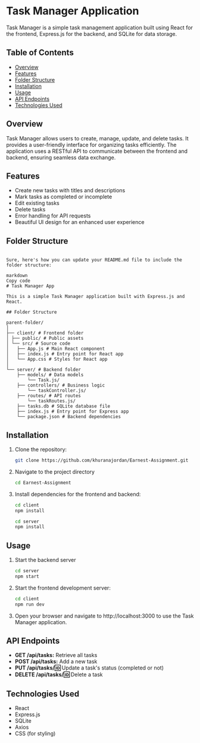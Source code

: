 # Task Manager Application

Task Manager is a simple task management application built using React for the frontend, Express.js for the backend, and SQLite for data storage.

## Table of Contents

- [Overview](#overview)
- [Features](#features)
- [Folder Structure](#folder-structure)
- [Installation](#installation)
- [Usage](#usage)
- [API Endpoints](#api-endpoints)
- [Technologies Used](#technologies-used)


## Overview

Task Manager allows users to create, manage, update, and delete tasks. It provides a user-friendly interface for organizing tasks efficiently. The application uses a RESTful API to communicate between the frontend and backend, ensuring seamless data exchange.

## Features

- Create new tasks with titles and descriptions
- Mark tasks as completed or incomplete
- Edit existing tasks
- Delete tasks
- Error handling for API requests
- Beautiful UI design for an enhanced user experience

## Folder Structure
```

Sure, here's how you can update your README.md file to include the folder structure:

markdown
Copy code
# Task Manager App

This is a simple Task Manager application built with Express.js and React.

## Folder Structure

parent-folder/
│
├── client/ # Frontend folder
│ ├── public/ # Public assets
│ └── src/ # Source code
│   ├── App.js # Main React component
│   ├── index.js # Entry point for React app
│   └── App.css # Styles for React app
│
└── server/ # Backend folder
    ├── models/ # Data models
        └── Task.js/ 
    ├── controllers/ # Business logic
        └── taskController.js/
    ├── routes/ # API routes
        └── taskRoutes.js/ 
    ├── tasks.db # SQLite database file
    ├── index.js # Entry point for Express app
    └── package.json # Backend dependencies
```

## Installation

1. Clone the repository:
    ```bash
    git clone https://github.com/khuranajordan/Earnest-Assignment.git
    ```
2. Navigate to the project directory
    ```bash
    cd Earnest-Assignment
    ```
3. Install dependencies for the frontend and backend:
    ```bash
    cd client
    npm install
    
    cd server
    npm install
    ```
## Usage
1. Start the backend server
    ```bash
    cd server
    npm start
    ```
2. Start the frontend development server:
    ```bash
    cd client
    npm run dev
    ```
3. Open your browser and navigate to http://localhost:3000 to use the Task Manager application.

## API Endpoints
- **GET /api/tasks:** Retrieve all tasks
- **POST /api/tasks:** Add a new task
- **PUT /api/tasks/:id:** Update a task's status (completed or not)
- **DELETE /api/tasks/:id:** Delete a task

## Technologies Used
- React
- Express.js
- SQLite
- Axios
- CSS (for styling)